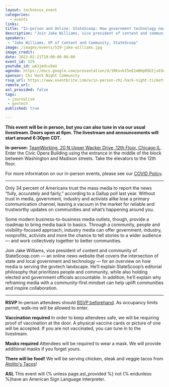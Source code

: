 ```yaml
---
layout: technexus_event
categories:
  - events
links: 
title: "In-person and Online: StateScoop: How government technology news could restore faith in media"
description: "Join Jake Williams, vice president of content and community of StateScoop.com — an online news website that covers the intersection of state and local government and technology — for an overview on how media is serving the govtech landscape. He’ll explain StateScoop’s editorial philosophy that prioritizes people and community, while also holding elected and government officials accountable. In addition, he’ll explain why reframing media with a community-first mindset can help uplift communities and inspire collaboration"
speakers:
 - "Jake Williams, VP of Content and Community, StateScoop" 
image: /images/events/529-jake-williams.jpg
image_credit: 
date: 2023-02-21T18:00:00-06:00
event_id: 529
youtube_id: wA3jmdcu9aU
agenda: https://docs.google.com/presentation/d/1RKxvkI5eE2mBHpROUIjs83Aeh9-DnUATEUSDPDuCADc/edit#slide=id.g121c7120608_0_0
sponsor: Chi Hack Night Community
rsvp_url: https://www.eventbrite.com/e/in-person-chi-hack-night-tickets-207988107027
remote_url: 
asl_provided: false
tags: 
 - journalism
 - govtech
published: true

---
```


**This event will be in person, but you can also tune in via our usual livestream. Doors open at 6pm. The livestream and announcements will start around 6:30pm CDT.**

**In-person:** <a href='https://www.google.com/maps/place/TechNexus+Venture+Collaborative/@41.8835673,-87.6394085,17z/data=!3m1!4b1!4m5!3m4!1s0x880e2d5be57f04c5:0xa87e47e177660090!8m2!3d41.8835673!4d-87.6372198'>TeamWorking, 20 N Upper Wacker Drive, 12th Floor, Chicago IL</a>. Enter the Civic Opera Building using the entrance in the middle of the block between Washington and Madison streets. Take the elevators to the 12th floor.

For more information on our in-person events, please see our [COVID Policy](/blog/2022/09/09/our-covid-19-policy.html). 

---

Only 34 percent of Americans trust the mass media to report the news “fully, accurately and fairly,” according to a Gallup poll last year. Without trust in media, government, industry and activists alike lose a primary communication channel, leaving a vacuum in the market for reliable and trustworthy updates on communities and what’s happening around you.

Some modern business-to-business media outlets, though, provide a roadmap to bring media back to basics. Through a community, people and visibility-focused approach, industry media can offer government, industry, nonprofits, activists and more the chance to tell stories to a wider audience — and work collectively together to better communities.

Join Jake Williams, vice president of content and community of StateScoop.com — an online news website that covers the intersection of state and local government and technology — for an overview on how media is serving the govtech landscape. He’ll explain StateScoop’s editorial philosophy that prioritizes people and community, while also holding elected and government officials accountable. In addition, he’ll explain why reframing media with a community-first mindset can help uplift communities and inspire collaboration.

---

**RSVP** In-person attendees should [RSVP beforehand]({{page.rsvp_url}}). As occupancy limits permit, walk-ins will be allowed to enter.

**Vaccination required** In order to keep attendees safe, we will be requiring proof of vaccination at the door. A physical vaccine cards or picture of one will be accepted. If you are not vaccinated, you can tune in to the livestream.

**Masks required** Attendees will be required to wear a mask. We will provide additional masks if you forget yours.

**There will be food!** We will be serving chicken, steak and veggie tacos from [Atolito's Tacos](https://atolito.com/restaurant/625/Atolito)!

**ASL** This event will {% unless page.asl_provided %} not {% endunless %}have an American Sign Language interpreter.
